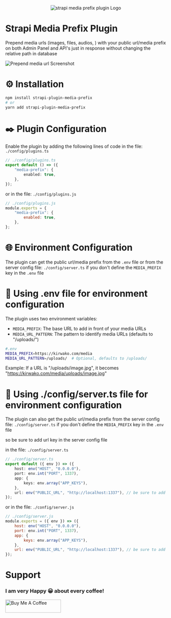 <p align="center">
  <img src="https://github.com/kirwako/strapi-plugin-media-prefix/blob/main/screenshots/logo.svg" alt="strapi media prefix plugin Logo">
</p>

# Strapi Media Prefix Plugin

Prepend media urls (images, files, audios, ) with your public url/media prefix on both Admin Panel and API's just in response without changing the relative path in database

![Prepend media url Screenshot](https://github.com/kirwako/strapi-plugin-media-prefix/blob/main/screenshots/screenshot-1.jpg)

# ⚙️ Installation

```bash
npm install strapi-plugin-media-prefix
# or
yarn add strapi-plugin-media-prefix
```

# ✒️ Plugin Configuration

Enable the plugin by adding the following lines of code in the file: `./config/plugins.ts`

```ts
// ./config/plugins.ts
export default () => ({
	"media-prefix": {
		enabled: true,
	},
});
```

or in the file: `./config/plugins.js`

```js
// ./config/plugins.js
module.exports = {
	"media-prefix": {
		enabled: true,
	},
};
```

# 🌐 Environment Configuration

The plugin can get the public url/media prefix from the `.env` file or from the server config file: `./config/server.ts` if you don't define the `MEDIA_PREFIX` key in the `.env` file

# 🔧 Using .env file for environment configuration

The plugin uses two environment variables:

- `MEDIA_PREFIX`: The base URL to add in front of your media URLs
- `MEDIA_URL_PATTERN`: The pattern to identify media URLs (defaults to "/uploads/")

```bash
#.env
MEDIA_PREFIX=https://kirwako.com/media
MEDIA_URL_PATTERN=/uploads/  # Optional, defaults to /uploads/
```

Example:
If a URL is "/uploads/image.jpg", it becomes "https://kirwako.com/media/uploads/image.jpg"

# 🚀 Using ./config/server.ts file for environment configuration

The plugin can also get the public url/media prefix from the server config file: `./config/server.ts` if you don't define the `MEDIA_PREFIX` key in the `.env` file

so be sure to add url key in the server config file

in the file: `./config/server.ts`

```ts
// ./config/server.ts
export default ({ env }) => ({
	host: env("HOST", "0.0.0.0"),
	port: env.int("PORT", 1337),
	app: {
		keys: env.array("APP_KEYS"),
	},
	url: env("PUBLIC_URL", "http://localhost:1337"), // be sure to add this line
});
```

or in the file: `./config/server.js`

```js
// ./config/server.js
module.exports = ({ env }) => ({
	host: env("HOST", "0.0.0.0"),
	port: env.int("PORT", 1337),
	app: {
		keys: env.array("APP_KEYS"),
	},
	url: env("PUBLIC_URL", "http://localhost:1337"), // be sure to add this line
});
```

# Support

### I am very Happy 😀 about every coffee!

<a href="https://bit.ly/media-prefix-strapi-plugin" target="_blank"><img src="https://cdn.buymeacoffee.com/buttons/v2/default-yellow.png" alt="Buy Me A Coffee" height="41" width="174"></a>
